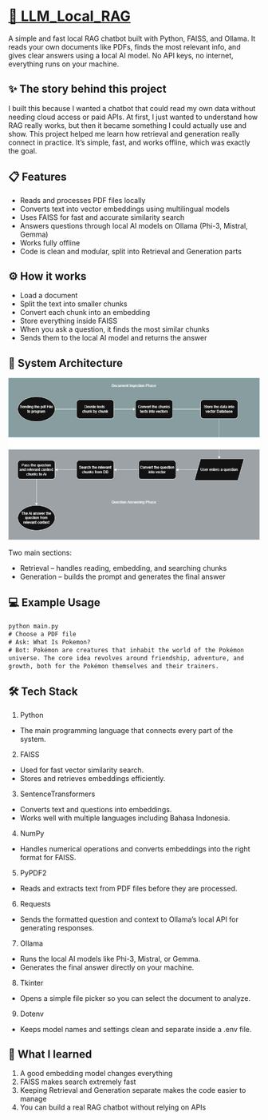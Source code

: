 # [🤖 LLM_Local_RAG](https://github.com/YandLim/Local-RAG)
A simple and fast local RAG chatbot built with Python, FAISS, and Ollama.
It reads your own documents like PDFs, finds the most relevant info, and gives clear answers using a local AI model.
No API keys, no internet, everything runs on your machine.

## ✨ The story behind this project
I built this because I wanted a chatbot that could read my own data without needing cloud access or paid APIs.
At first, I just wanted to understand how RAG really works, but then it became something I could actually use and show.
This project helped me learn how retrieval and generation really connect in practice.
It’s simple, fast, and works offline, which was exactly the goal.

## 📋 Features
- Reads and processes PDF files locally
- Converts text into vector embeddings using multilingual models
- Uses FAISS for fast and accurate similarity search
- Answers questions through local AI models on Ollama (Phi-3, Mistral, Gemma)
- Works fully offline
- Code is clean and modular, split into Retrieval and Generation parts

## ⚙️ How it works
- Load a document
- Split the text into smaller chunks
- Convert each chunk into an embedding
- Store everything inside FAISS
- When you ask a question, it finds the most similar chunks
- Sends them to the local AI model and returns the answer
  
## 🧩 System Architecture
![Architecture](Workflow/Local_RAG.png)

Two main sections:
- Retrieval – handles reading, embedding, and searching chunks
- Generation – builds the prompt and generates the final answer

## 💻 Example Usage
```
python main.py
# Choose a PDF file
# Ask: What Is Pokemon?
# Bot: Pokémon are creatures that inhabit the world of the Pokémon universe. The core idea revolves around friendship, adventure, and growth, both for the Pokémon themselves and their trainers.
```

## 🛠️ Tech Stack
1. Python
  - The main programming language that connects every part of the system.
2. FAISS
  - Used for fast vector similarity search.
  - Stores and retrieves embeddings efficiently.
3. SentenceTransformers
  - Converts text and questions into embeddings.
  - Works well with multiple languages including Bahasa Indonesia.
4. NumPy
  - Handles numerical operations and converts embeddings into the right format for FAISS.
5. PyPDF2
  - Reads and extracts text from PDF files before they are processed.
6. Requests
  - Sends the formatted question and context to Ollama’s local API for generating responses.
7. Ollama
  - Runs the local AI models like Phi-3, Mistral, or Gemma.
  - Generates the final answer directly on your machine.
8. Tkinter
  - Opens a simple file picker so you can select the document to analyze.
9. Dotenv
  - Keeps model names and settings clean and separate inside a .env file.

## 🫡 What I learned
1. A good embedding model changes everything
2. FAISS makes search extremely fast
3. Keeping Retrieval and Generation separate makes the code easier to manage
4. You can build a real RAG chatbot without relying on APIs





